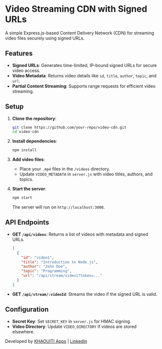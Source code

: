 # Video Streaming CDN with Signed URLs

A simple Express.js-based Content Delivery Network (CDN) for streaming video files securely using signed URLs.

## Features

- **Signed URLs**: Generates time-limited, IP-bound signed URLs for secure video access.
- **Video Metadata**: Returns video details like `id`, `title`, `author`, `topic`, and `url`.
- **Partial Content Streaming**: Supports range requests for efficient video streaming.

## Setup

1. **Clone the repository**:
   ```bash
   git clone https://github.com/your-repo/video-cdn.git
   cd video-cdn
   ```

2. **Install dependencies**:
   ```bash
   npm install
   ```

3. **Add video files**:
   - Place your `.mp4` files in the `/videos` directory.
   - Update `VIDEO_METADATA` in `server.js` with video titles, authors, and topics.

4. **Start the server**:
   ```bash
   npm start
   ```
   The server will run on `http://localhost:3000`.

## API Endpoints

- **GET `/api/videos`**: Returns a list of videos with metadata and signed URLs.
  ```json
  [
    {
      "id": "video1",
      "title": "Introduction to Node.js",
      "author": "John Doe",
      "topic": "Programming",
      "url": "/api/stream/video1?token=..."
    }
  ]
  ```

- **GET `/api/stream/:videoId`**: Streams the video if the signed URL is valid.

## Configuration

- **Secret Key**: Set `SECRET_KEY` in `server.js` for HMAC signing.
- **Video Directory**: Update `VIDEO_DIRECTORY` if videos are stored elsewhere.



Developed by [KHAOUITI Apps](https://github.com/khaouitiabdelhakim) | [LinkedIn](https://linkedin.com/in/khaouitiabdelhakim)
